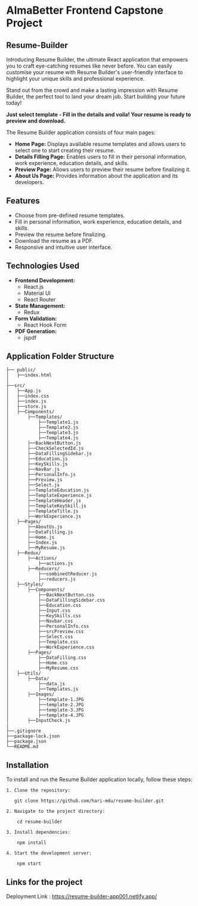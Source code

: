 
# AlmaBetter Frontend Capstone Project

## Resume-Builder

Introducing Resume Builder, the ultimate React application that empowers you to craft eye-catching resumes like never before. You can easily customise your resume with Resume Builder's user-friendly interface to highlight your unique skills and professional experience.

Stand out from the crowd and make a lasting impression with Resume Builder, the perfect tool to land your dream job. Start building your future today!

**Just select template - Fill in the details and voila! Your resume is ready to preview and download.**

The Resume Builder application consists of four main pages:

- **Home Page:** Displays available resume templates and allows users to select one to start creating their resume.
- **Details Filling Page:** Enables users to fill in their personal information, work experience, education details, and skills.
- **Preview Page:** Allows users to preview their resume before finalizing it.
- **About Us Page:** Provides information about the application and its developers.


## Features

- Choose from pre-defined resume templates.
- Fill in personal information, work experience, education details, and skills.
- Preview the resume before finalizing.
- Download the resume as a PDF.
- Responsive and intuitive user interface.

## Technologies Used

- **Frontend Development:**
  - React.js
  - Material UI
  - React Router
- **State Management:**
  - Redux
- **Form Validation:**
  - React Hook Form
- **PDF Generation:**
  - jspdf



## Application Folder Structure

```
├── public/
│	├──index.html
│    
├──src/
│	├──App.js
│	├──index.css
│	├──index.js
│	├──store.js
│	├──Components/
│		├──Templates/
│			├──Template1.js
│			├──Template2.js
│			├──Template3.js
│			├──Template4.js
│   	├──BackNextButton.js
│		├──CheckSelectedId.js
│		├──DataFillingSidebar.js
│		├──Education.js
│		├──KeySkills.js
│		├──NavBar.js
│		├──PersonalInfo.js
│		├──Preview.js
│		├──Select.js
│		├──TemplateEducation.js
│		├──TemplateExperience.js
│		├──TemplateHeader.js
│		├──TemplateKeySkill.js
│		├──TemplateTitle.js
│		├──WorkExperience.js
│	├──Pages/
│		├──AboutUs.js
│		├──DataFilling.js
│		├──Home.js
│		├──Index.js
│		├──MyResume.js
│	├──Redux/
│		├──Actions/
│			├──actions.js
│		├──Reducers/
│			├──combinedtReducer.js
│			├──reducers.js
│	├──Styles/
│		├──Components/
│			├──BackNextButton.css
│			├──DataFillingSidebar.css
│			├──Education.css
│			├──Input.css
│			├──KeySkills.css
│			├──Navbar.css
│			├──PersonalInfo.css
│			├──srcPreview.css
│			├──Select.css
│			├──Template.css
│			├──WorkExperience.css
│		├──Pages/
│			├──DataFilling.css
│			├──Home.css
│			├──MyResume.css
│	├──Utils/
│		├──Data/
│			├──data.js
│			├──Templates.js
│		├──Images/
│			├──template-1.JPG
│			├──template-2.JPG
│			├──template-3.JPG
│			├──template-4.JPG
│		├──InputCheck.js
|
├──.gitignore
├──package-lock.json
├──package.json
└──README.md
```
## Installation

To install and run the Resume Builder application locally, follow these steps:

```
1. Clone the repository:

   git clone https://github.com/hari-mdu/resume-builder.git

2. Navigate to the project directory:

    cd resume-builder

3. Install dependencies:

    npm install

4. Start the development server:

    npm start

```


## Links for the project

Deployment Link : https://resume-builder-app001.netlify.app/




